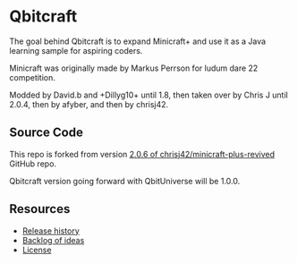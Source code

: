 # Qbitcraft

The goal behind Qbitcraft is to expand Minicraft+ and use it as a Java learning sample for aspiring coders.

Minicraft was originally made by Markus Perrson for ludum dare 22 competition.

Modded by David.b and +Dillyg10+ until 1.8, then taken over by Chris J until 2.0.4, then by afyber, and then by chrisj42.

## Source Code

This repo is forked from version [2.0.6 of chrisj42/minicraft-plus-revived](https://github.com/chrisj42/minicraft-plus-revived/releases/tag/v2.0.6) GitHub repo.

Qbitcraft version going forward with QbitUniverse will be 1.0.0.

## Resources

- [Release history](/releases)
- [Backlog of ideas](/notes/backlog.md)
- [License](/LICENSE)